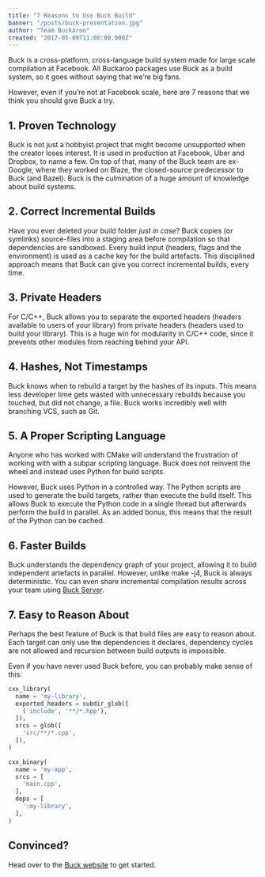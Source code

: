```yaml
---
title: "7 Reasons to Use Buck Build"
banner: "/posts/buck-presentation.jpg"
author: "Team Buckaroo"
created: "2017-05-09T11:00:00.000Z"
---
```


Buck is a cross-platform, cross-language build system made for large scale compilation at Facebook. All Buckaroo packages use Buck as a build system, so it goes without saying that we’re big fans.

However, even if you’re not at Facebook scale, here are 7 reasons that we think you should give Buck a try.

## 1. Proven Technology

Buck is not just a hobbyist project that might become unsupported when the creator loses interest. It is used in production at Facebook, Uber and Dropbox, to name a few. On top of that, many of the Buck team are ex-Google, where they worked on Blaze, the closed-source predecessor to Buck (and Bazel). Buck is the culmination of a huge amount of knowledge about build systems.

## 2. Correct Incremental Builds

Have you ever deleted your build folder *just in case*? Buck copies (or symlinks) source-files into a staging area before compilation so that dependencies are sandboxed. Every build input (headers, flags and the environment) is used as a cache key for the build artefacts. This disciplined approach means that Buck can give you correct incremental builds, every time.

## 3. Private Headers

For C/C++, Buck allows you to separate the exported headers (headers available to users of your library) from private headers (headers used to build your library). This is a huge win for modularity in C/C++ code, since it prevents other modules from reaching behind your API.

## 4. Hashes, Not Timestamps

Buck knows when to rebuild a target by the hashes of its inputs. This means less developer time gets wasted with unnecessary rebuilds because you touched, but did not change, a file. Buck works incredibly well with branching VCS, such as Git.

## 5. A Proper Scripting Language

Anyone who has worked with CMake will understand the frustration of working with with a subpar scripting language. Buck does not reinvent the wheel and instead uses Python for build scripts.

However, Buck uses Python in a controlled way. The Python scripts are used to generate the build targets, rather than execute the build itself. This allows Buck to execute the Python code in a single thread but afterwards perform the build in parallel. As an added bonus, this means that the result of the Python can be cached.

## 6. Faster Builds

Buck understands the dependency graph of your project, allowing it to build independent artefacts in parallel. However, unlike make -j4, Buck is always deterministic. You can even share incremental compilation results across your team using [Buck Server](https://github.com/uber/buck-http-cache).

## 7. Easy to Reason About

Perhaps the best feature of Buck is that build files are easy to reason about. Each target can only use the dependencies it declares, dependency cycles are not allowed and recursion between build outputs is impossible.

Even if you have never used Buck before, you can probably make sense of this:

```python
cxx_library(
  name = 'my-library',
  exported_headers = subdir_glob([
    ('include', '**/*.hpp'),
  ]),
  srcs = glob([
    'src/**/*.cpp',
  ]),
)

cxx_binary(
  name = 'my-app', 
  srcs = [
    'main.cpp',
  ], 
  deps = [
    ':my-library',
  ],
)
```

## Convinced?

Head over to the [Buck website](https://buckbuild.com/) to get started.
